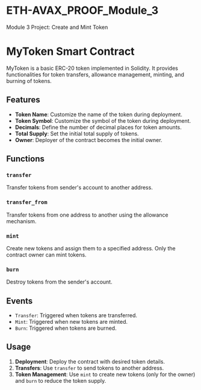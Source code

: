 # ETH-AVAX_PROOF_Module_3
Module 3 Project: Create and Mint Token


# MyToken Smart Contract

MyToken is a basic ERC-20 token implemented in Solidity. It provides functionalities for token transfers, allowance management, minting, and burning of tokens.

## Features

- **Token Name**: Customize the name of the token during deployment.
- **Token Symbol**: Customize the symbol of the token during deployment.
- **Decimals**: Define the number of decimal places for token amounts.
- **Total Supply**: Set the initial total supply of tokens.
- **Owner**: Deployer of the contract becomes the initial owner.

## Functions

### `transfer`

Transfer tokens from sender's account to another address.

### `transfer_from`

Transfer tokens from one address to another using the allowance mechanism.

### `mint`

Create new tokens and assign them to a specified address. Only the contract owner can mint tokens.

### `burn`

Destroy tokens from the sender's account.


## Events

- `Transfer`: Triggered when tokens are transferred.
- `Mint`: Triggered when new tokens are minted.
- `Burn`: Triggered when tokens are burned.

## Usage

1. **Deployment**: Deploy the contract with desired token details.
2. **Transfers**: Use `transfer` to send tokens to another address.
3. **Token Management**: Use `mint` to create new tokens (only for the owner) and `burn` to reduce the token supply.
